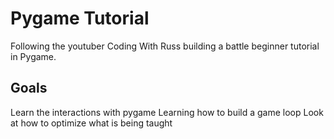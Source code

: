 # Pygame Tutorial
Following the youtuber Coding With Russ building a battle beginner tutorial in Pygame. 

## Goals
Learn the interactions with pygame
Learning how to build a game loop
Look at how to optimize what is being taught 

